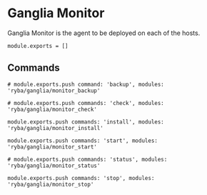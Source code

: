 
# Ganglia Monitor

Ganglia Monitor is the agent to be deployed on each of the hosts.

    module.exports = []

## Commands

    # module.exports.push command: 'backup', modules: 'ryba/ganglia/monitor_backup'

    # module.exports.push commands: 'check', modules: 'ryba/ganglia/monitor_check'

    module.exports.push commands: 'install', modules: 'ryba/ganglia/monitor_install'

    module.exports.push commands: 'start', modules: 'ryba/ganglia/monitor_start'

    # module.exports.push commands: 'status', modules: 'ryba/ganglia/monitor_status'

    module.exports.push commands: 'stop', modules: 'ryba/ganglia/monitor_stop'




